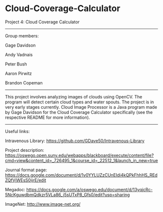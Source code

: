 # Cloud-Coverage-Calculator
Project 4: Cloud Coverage Calculator

-----

Group members:

Gage Davidson

Andy Vadnais

Peter Bush

Aaron Pirwitz

Brandon Copeman

-----

This project involves analyzing images of clouds using OpenCV. The program will detect certain cloud types and water spouts. The project is in very early stages currently. Cloud Image Processor is a Java program made by Gage Davidson for the Cloud Coverage Calculator specifically (see the respective README for more information).

-----

Useful links:

Intravenous Library: https://github.com/GDave50/Intravenous-Library

Project description: https://oswego.open.suny.edu/webapps/blackboard/execute/content/file?cmd=view&content_id=_726495_1&course_id=_22512_1&launch_in_new=true

Journal format page: https://docs.google.com/document/d/1v0YYLUZzCUnEIdi4kQPkFhhHS_REdZQfVjWEsS0ijrE/edit

Megadoc: https://docs.google.com/a/oswego.edu/document/d/13yqjcRc-5NcKguwdbmQdkzr5VLa86_j5sUTxP8_Gfs0/edit?usp=sharing

ImageNet: http://www.image-net.org/
